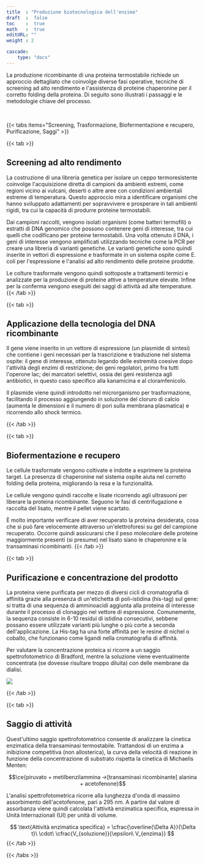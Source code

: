 ```yaml
---
title  : "Produzione biotecnologica dell'enzima"  
draft  :  false
toc    :  true
math   :  true
editURL: ""
weight : 2

cascade:
    type: "docs"
---
```


La produzione ricombinante di una proteina termostabile richiede un approccio dettagliato che coinvolge diverse fasi operative, tecniche di screening ad alto rendimento e l'assistenza di proteine chaperonine per il corretto folding della proteina. Di seguito sono illustrati i passaggi e le metodologie chiave del processo.

‎


{{< tabs items="Screening, Trasformazione, Biofermentazione e recupero, Purificazione, Saggi" >}}

{{< tab >}}

## Screening ad alto rendimento

La costruzione di una libreria genetica per isolare un ceppo termoresistente coinvolge l'acquisizione diretta di campioni da ambienti estremi, come regioni vicino ai vulcani, deserti o altre aree con condizioni ambientali estreme di temperatura. Questo approccio mira a identificare organismi che hanno sviluppato adattamenti per sopravvivere e prosperare in tali ambienti rigidi, tra cui la capacità di produrre proteine termostabili.

Dai campioni raccolti, vengono isolati organismi (come batteri termofili) o estratti di DNA genomico che possono contenere geni di interesse, tra cui quelli che codificano per proteine termostabili. Una volta ottenuto il DNA, i geni di interesse vengono amplificati utilizzando tecniche come la PCR per creare una libreria di varianti genetiche. Le varianti genetiche sono quindi inserite in vettori di espressione e trasformate in un sistema ospite come E. coli per l'espressione e l'analisi ad alto rendimento delle proteine prodotte. 

Le colture trasformate vengono quindi sottoposte a trattamenti termici e analizzate per la produzione di proteine attive a temperature elevate. Infine per la conferma vengono eseguiti dei saggi di attività ad alte temperature.
{{< /tab >}}

{{< tab >}}
## Applicazione della tecnologia del DNA ricombinante

Il gene viene inserito in un vettore di espressione (un plasmide di sintesi) che contiene i geni necessari per la trascrizione e traduzione nel sistema ospite: il gene di interesse, ottenuto legando delle estremità coesive dopo l'attività degli enzimi di restrizione; dei geni regolatori, primo fra tutti l'operone lac; dei marcatori selettivi, ossia dei geni resistenza agli antibiotici, in questo caso specifico alla kanamicina e al cloramfenicolo. 

Il plasmide viene quindi introdotto nel microrganismo per trasformazione, facilitando il processo aggiungendo in soluzione del cloruro di calcio (aumenta le dimensioni e il numero di pori sulla membrana plasmatica) e ricorrendo allo shock termico.

{{< /tab >}}


{{< tab >}}

## Biofermentazione e recupero

Le cellule trasformate vengono coltivate e indotte a esprimere la proteina target. La presenza di chaperonine nel sistema ospite aiuta nel corretto folding della proteina, migliorando la resa e la funzionalità.

Le cellule vengono quindi raccolte e lisate ricorrendo agli ultrasuoni per liberare la proteina ricombinante. Seguono le fasi di centrifugazione e raccolta del lisato, mentre il pellet viene scartato. 

È molto importante verificare di aver recuperato la proteina desiderata, cosa che si può fare velocemente attraverso un'elettroforesi su gel del campione recuperato. Occorre quindi assicurarsi che il peso molecolare delle proteine maggiormente presenti (si presume) nel lisato siano le chaperonine e la transaminasi ricombinanti.
{{< /tab >}}



{{< tab >}}
## Purificazione e concentrazione del prodotto

La proteina viene purificata per mezzo di diversi cicli di cromatografia di affinità grazie alla presenza di un'etichetta di poli-istidina (his-tag) sul gene: si tratta di una sequenza di amminoacidi aggiunta alla proteina di interesse durante il processo di clonaggio nel vettore di espressione. Comunemente, la sequenza consiste in 6-10 residui di istidina consecutivi, sebbene possano essere utilizzate varianti più lunghe o più corte a seconda dell'applicazione. La His-tag ha una forte affinità per le resine di nichel o cobalto, che funzionano come ligandi nella cromatografia di affinità.

Per valutare la concentrazione proteica si ricorre a un saggio spettrofotometrico di Bradford, mentre la soluzione viene eventualmente concentrata (se dovesse risultare troppo diluita) con delle membrane da dialisi. 

![](/media/dialisi.jpg)

{{< /tab >}}


{{< tab >}}
## Saggio di attività

Quest'ultimo saggio spettrofotometrico consente di analizzare la cinetica enzimatica della transaminasi termostabile. Trattandosi di un enzima a inibizione competitiva (non allosterica), la curva della velocità di reazione in funzione della concentrazione di substrato rispetta la cinetica di Michaelis Menten:

$$\ce{piruvato + metilbenzilammina ->[transaminasi ricombinante] alanina + acetofenone}$$

L'analisi spettrofotometrica ricorre alla lunghezza d'onda di massimo assorbimento dell'acetofenone, pari a 295 nm. A partire dal valore di assorbanza viene quindi calcolata l'attività enzimatica specifica, espressa in Unità Internazionali (UI) per unità di volume.

$$
\text{Attività enzimatica specifica} = \cfrac{\overline{\Delta A}}{\Delta t}\ \cdot\ \cfrac{V_{soluzione}}{\epsilon\ V_{enzima}}
$$
{{< /tab >}}

{{< /tabs >}}









